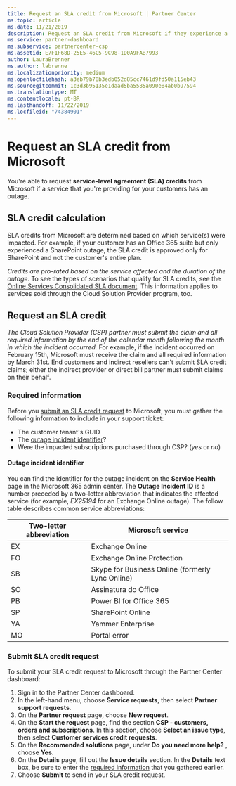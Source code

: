 ```yaml
---
title: Request an SLA credit from Microsoft | Partner Center
ms.topic: article
ms.date: 11/21/2019
description: Request an SLA credit from Microsoft if they experience a service outage.
ms.service: partner-dashboard
ms.subservice: partnercenter-csp
ms.assetid: E7F1F68D-25E5-46C5-9C98-1D0A9FAB7993
author: LauraBrenner
ms.author: labrenne
ms.localizationpriority: medium
ms.openlocfilehash: a3eb79b78b3edb052d85cc7461d9fd50a115eb43
ms.sourcegitcommit: 1c3d3b95135e1daad5ba5585a090e84ab0b97594
ms.translationtype: MT
ms.contentlocale: pt-BR
ms.lasthandoff: 11/22/2019
ms.locfileid: "74384901"
---
```

# <a name="request-an-sla-credit-from-microsoft"></a>Request an SLA credit from Microsoft 

You're able to request **service-level agreement (SLA) credits** from Microsoft if a service that you're providing for your customers has an outage.

## <a name="sla-credit-calculation"></a>SLA credit calculation

SLA credits from Microsoft are determined based on which service(s) were impacted. For example, if your customer has an Office 365 suite but only experienced a SharePoint outage, the SLA credit is approved only for SharePoint and not the customer's entire plan.

*Credits are pro-rated based on the service affected and the duration of the outage.* To see the types of scenarios that qualify for SLA credits, see the [Online Services Consolidated SLA document](http://www.microsoftvolumelicensing.com/DocumentSearch.aspx?Mode=3&DocumentTypeId=37). This information applies to services sold through the Cloud Solution Provider program, too.

## <a name="request-an-sla-credit"></a>Request an SLA credit

*The Cloud Solution Provider (CSP) partner must submit the claim and all required information by the end of the calendar month following the month in which the incident occurred.* For example, if the incident occurred on February 15th, Microsoft must receive the claim and all required information by March 31st. End customers and indirect resellers can't submit SLA credit claims; either the indirect provider or direct bill partner must submit claims on their behalf.

### <a name="required-information"></a>Required information

Before you [submit an SLA credit request](#submit-sla-credit-request) to Microsoft, you must gather the following information to include in your support ticket:

- The customer tenant's GUID
- The [outage incident identifier](#outage-incident-identifier)?
- Were the impacted subscriptions purchased through CSP? (*yes* or *no*)

#### <a name="outage-incident-identifier"></a>Outage incident identifier

You can find the identifier for the outage incident on the **Service Health** page in the Microsoft 365 admin center. The **Outage Incident ID** is a number preceded by a two-letter abbreviation that indicates the affected service (for example, *EX25194* for an Exchange Online outage). The follow table describes common service abbreviations:

| Two-letter abbreviation | Microsoft service |
| ----------------------- | ----------------- |
| EX | Exchange Online |
| FO | Exchange Online Protection |
| SB | Skype for Business Online (formerly Lync Online) |
| SO | Assinatura do Office |
| PB | Power BI for Office 365 |
| SP | SharePoint Online |
| YA | Yammer Enterprise |
| MO | Portal error |

### <a name="submit-sla-credit-request"></a>Submit SLA credit request

To submit your SLA credit request to Microsoft through the Partner Center dashboard:

1. Sign in to the Partner Center dashboard.
2. In the left-hand menu, choose **Service requests**, then select **Partner support requests**.
3. On the **Partner request** page, choose **New request**.
4. On the **Start the request** page, find the section **CSP - customers, orders and subscriptions**. In this section, choose **Select an issue type**, then select **Customer services credit requests**.
5. On the **Recommended solutions** page, under **Do you need more help?** , choose **Yes**.
6. On the **Details** page, fill out the **Issue details** section. In the **Details** text box, be sure to enter the [required information](#required-information) that you gathered earlier.
7. Choose **Submit** to send in your SLA credit request.
